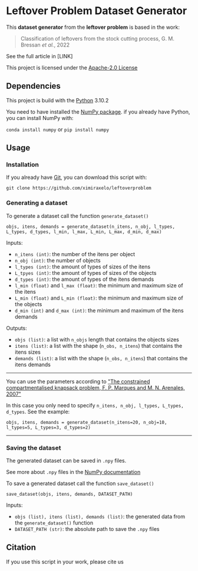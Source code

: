 # Leftover Problem Dataset Generator

This **dataset generator** from the **leftover problem** is based in the work: 

> Classification of leftovers from the stock cutting process, G. M. Bressan *et al.*, 2022

See the full article in [LINK]

This project is licensed under the [Apache-2.0 License](https://www.apache.org/licenses/LICENSE-2.0)

## Dependencies

This project is build with the [Python](https://www.python.org/) 3.10.2

You need to have installed the [NumPy package](https://numpy.org/doc/stable/index.html). if you already have Python, you can install NumPy with:

```conda install numpy``` or ```pip install numpy```

## Usage

### Installation

If you already have [Git](https://git-scm.com/), you can download this script with:

```git clone https://github.com/ximiraxelo/leftoverproblem```

### Generating a dataset

To generate a dataset call the function `generate_dataset()`

```
objs, itens, demands = generate_dataset(n_itens, n_obj, l_types, L_types, d_types, l_min, l_max, L_min, L_max, d_min, d_max)
```

Inputs:

* `n_itens (int)`: the number of the itens per object
* `n_obj (int)`: the number of objects
* `l_types (int)`: the amount of types of sizes of the itens
* `L_tpyes (int)`: the amount of types of sizes of the objects
* `d_types (int)`: the amount of types of the itens demands
* `l_min (float)` and `l_max (float)`: the minimum and maximum size of the itens
* `L_min (float)` and `L_min (float)`: the minimum and maximum size of the objects
* `d_min (int)` and `d_max (int)`: the minimum and maximum of the itens demands

Outputs:

* `objs (list)`: a list with `n_objs` length that contains the objects sizes
* `itens (list)`: a list with the shape (`n_obs, n_itens`) that contains the itens sizes
* `demands (list)`: a list with the shape (`n_obs, n_itens`) that contains the itens demands

---
You can use the parameters according to ["The constrained compartmentalised knapsack problem, F. P. Marques and M. N. Arenales, 2007"](https://doi.org/10.1016/j.cor.2005.08.011)

In this case you only need to specify `n_itens, n_obj, l_types, L_types, d_types`. See the example:

```
objs, itens, demands = generate_dataset(n_itens=20, n_obj=10, l_types=5, L_types=3, d_types=2)
```
---

### Saving the dataset

The generated dataset can be saved in `.npy` files.

See more about `.npy` files in the [NumPy documentation](https://numpy.org/doc/stable/reference/generated/numpy.lib.format.html#module-numpy.lib.format)

To save a generated dataset call the function `save_dataset()`

```
save_dataset(objs, itens, demands, DATASET_PATH)
```

Inputs:

* `objs (list), itens (list), demands (list)`: the generated data from the `generate_dataset()` function
* `DATASET_PATH (str)`: the absolute path to save the `.npy` files

## Citation

If you use this script in your work, please cite us